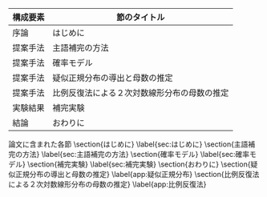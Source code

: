構成要素 | 節のタイトル
 --- | --- 
序論 | はじめに
提案手法 | 主語補完の方法
提案手法 | 確率モデル
提案手法 | 疑似正規分布の導出と母数の推定
提案手法 | 比例反復法による２次対数線形分布の母数の推定
実験結果 | 補完実験
結論 | おわりに

論文に含まれた各節
\section{はじめに} \label{sec:はじめに}
\section{主語補完の方法} \label{sec:主語補完の方法}
\section{確率モデル} \label{sec:確率モデル}
\section{補完実験} \label{sec:補完実験}
\section{おわりに}
\section{疑似正規分布の導出と母数の推定} \label{app:疑似正規分布}
\section{比例反復法による２次対数線形分布の母数の推定} \label{app:比例反復法}
